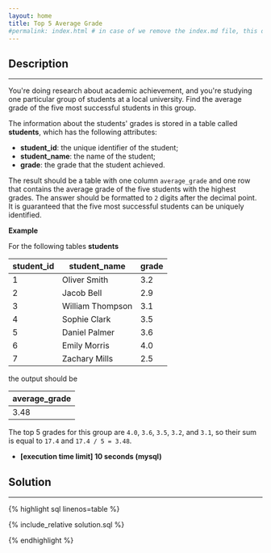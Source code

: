 ```yaml
---
layout: home
title: Top 5 Average Grade
#permalink: index.html # in case of we remove the index.md file, this doc will be the index page
---
```


<div class="row">
<div class="columnStmt" markdown="1">

## Description
------

You're doing research about academic achievement, and you're studying one particular group of students at a local university. Find the average grade of the five most successful students in this group.

The information about the students' grades is stored in a table called **students**, which has the following attributes:

* **student_id**: the unique identifier of the student;
* **student_name**: the name of the student;
* **grade**: the grade that the student achieved.

The result should be a table with one column <code>average_grade</code> and one row that contains the average grade of the five students with the highest grades. The answer should be formatted to <code>2</code> digits after the decimal point. It is guaranteed that the five most successful students can be uniquely identified.

**Example**

For the following tables **students**

| student_id | student_name     | grade |
| ---------- | ---------------- | ----- |
| 1          | Oliver Smith     | 3.2   |
| 2          | Jacob Bell       | 2.9   |
| 3          | William Thompson | 3.1   |
| 4          | Sophie Clark     | 3.5   |
| 5          | Daniel Palmer    | 3.6   |
| 6          | Emily Morris     | 4.0   |
| 7          | Zachary Mills    | 2.5   |

the output should be

| average_grade |
| ------------- |
|      3.48     |

The top 5 grades for this group are <code>4.0</code>, <code>3.6</code>, <code>3.5</code>, <code>3.2</code>, and <code>3.1</code>, so their sum is equal to <code>17.4</code> and <code>17.4 / 5 = 3.48</code>.

* **[execution time limit] 10 seconds (mysql)**

</div>
<div class="columnSol" markdown="1">

## Solution
------

{% highlight sql linenos=table %}

{% include_relative solution.sql %}

{% endhighlight %}

</div>
</div>
